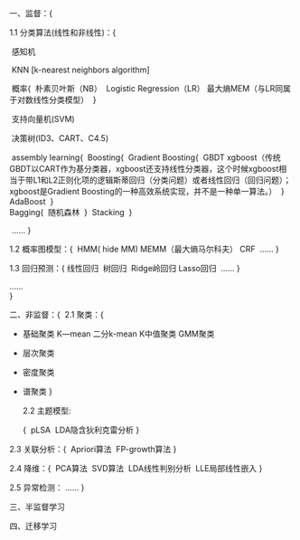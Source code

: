 一、监督：{

1.1 分类算法(线性和非线性)：{

​    感知机

​    KNN [k-nearest neighbors algorithm]

​    概率{
​        	朴素贝叶斯（NB）
​        	Logistic Regression（LR）
​        	最大熵MEM（与LR同属于对数线性分类模型）
​    }

​    支持向量机(SVM)

​    决策树(ID3、CART、C4.5)

​    assembly learning{
​       			 Boosting{
​           			 Gradient Boosting{
​               				 GBDT
​                			 xgboost（传统GBDT以CART作为基分类器，xgboost还支持线性分类器，这个时候xgboost相当于带L1和L2正则化项的逻辑斯蒂回归（分类问题）或者线性回归（回归问题）；xgboost是Gradient Boosting的一种高效系统实现，并不是一种单一算法。）
​           				 }
​           			 AdaBoost
​       		 }   
​        			Bagging{
​            				随机森林
​      			  	}
​       		 Stacking
​    }

​    ……
}

1.2 概率图模型：{
​    	 HMM( hide MM)
   	 MEMM（最大熵马尔科夫）
   	 CRF
​    ……
}

1.3 回归预测：{
   	 线性回归
​    	树回归
​    	Ridge岭回归
   	 Lasso回归
​    ……
}

……  
}

二、非监督：{
​	2.1 聚类：{				

- 基础聚类
  K—mean
  二分k-mean
  K中值聚类
  GMM聚类

- 层次聚类

- 密度聚类

- 谱聚类
  }

  2.2 主题模型:

  {
  ​    pLSA
  ​    LDA隐含狄利克雷分析
  }

2.3 关联分析：{
​    Apriori算法
​    FP-growth算法
}

2.4 降维：{
​    PCA算法
​    SVD算法
​    LDA线性判别分析
​    LLE局部线性嵌入
}

2.5 异常检测：
……
}

三、半监督学习

四、迁移学习